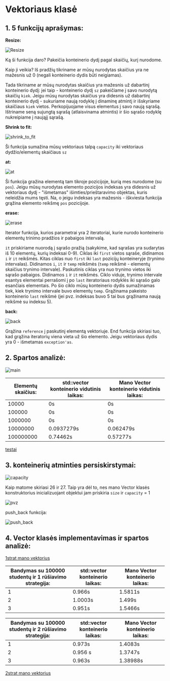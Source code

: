 # Vektoriaus klasė
## 1. 5 funkcijų aprašymas:
**Resize:**

![Resize](https://imgur.com/VMqP9ql.png)

Ką ši funkcija daro? Pakeičia konteinerio dydį pagal skaičių, kurį nurodome.

Kaip ji veikia? Iš pradžių tikriname ar mūsų nurodytas skaičius yra ne mažesnis už 0 (negali konteinerio dydis būti neigiamas).

Tada tikriname ar mūsų nurodytas skaičius yra mažesnis už dabartinį konteinerio dydį: jei taip - konteinerio dydį `sz` pakeičiame į savo nurodytą skaičių `kiek`. Jeigu mūsų nurodytas skaičius yra didesnis už dabartinį konteinerio dydį - sukuriame naują rodyklę į dinaminę atmintį ir išskyriame skaičiaus `kiek` vietos. Perkopijuojame visus elementus į savo naują sąrašą. Ištriname seną sujungtą sąrašą (atlaisvinama atmintis) ir šio sąrašo rodyklę nukreipiame į naująjį sąrašą.

**Shrink to fit:**

![shrink_to_fit](https://imgur.com/fAQ7LKZ.png)

Ši funkcija sumažina mūsų vektoriaus talpą `capacity` iki vektoriaus dydžio/elementų skaičiaus `sz`


**at:**

![at](https://imgur.com/Km7Zftu.png)

Ši funkcija gražina elementą tam tikroje pozicijoje, kurią mes nurodome (su `pos`).
Jeigu mūsų nurodytas elemento pozicijos indeksas yra didesnis už vektoriaus dydį - "išmetamas" išimties/prieštaravimo objektas, kuris neleidžia mums tęsti. Na, o jeigu indeksas yra mažesnis - iškviesta funkcija grąžina elemento reikšmę `pos` pozicijoje.

**erase:**

![erase](https://imgur.com/W0lNEXo.png)

Iterator funkcija, kurios parametrai yra 2 iteratoriai, kurie nurodo konteinerio elementų trinimo pradžios ir pabaigos intervalą.

`it` priskiriame nuorodą į sąrašo pražią (sakykime, kad sąrašas yra sudarytas iš 10 elementų, kurių indeksai 0-9). Ciklas iki `first` vietos sąraše, didinamos `i` ir `it` reikšmės. Kitas ciklas nuo `first` iki `last` pozicijų konteineryje (trynimo intervalas). Didinamos `i`, `it` ir `temp` reikšmės (`temp` reikšmė - elementų skaičius trynimo intervale). Paskutinis ciklas yra nuo trynimo vietos iki sąrašo pabaigos. Didinamos `i` ir `it` reikšmės. Ciklo viduje, trynimo intervale esantys elementai perrašomi į po `last` iteratoriaus rodyklės iki sąrašo galo esančiais elementais. Po šio ciklo mūsų konteinerio dydis sumažinamas tiek, kiek trynimo intervale buvo elementų `temp`.
Grąžinama pakeisto konteinerio `last` reikšmė (jei pvz. indeksas buvo 5 tai bus grąžinama naują reikšmė su indeksu 5).


**back:**

![back](https://imgur.com/DVdfvLG.png)

Grąžina `reference` į paskutinį elementą vektoriuje. End funkcija skiriasi tuo, kad grąžina iteratorių viena vieta už šio elemento.
Jeigu vektoriaus dydis yra 0 - išmetamas `exception'as`.



## 2. Spartos analizė:

![main](https://imgur.com/ciX1Ff9.png)

| Elementų skaičius: | std::vector konteinerio vidutinis laikas: | Mano Vector konteinerio vidutinis laikas: |
| ----- | ---- | --- |
| 10000 | 0s | 0s |
| 100000 | 0s | 0s |
| 1000000 | 0s | 0s |
| 10000000 | 0.0937279s | 0.062479s |
| 100000000 | 0.74462s | 0.57277s |

[testai](https://imgur.com/a/gdD4NqI)


## 3. konteinerių atminties persiskirstymai:

![capacity](https://imgur.com/LWTVd3f.png)


Kaip matome skiriasi 26 ir 27. Taip yra dėl to, nes mano Vector klasės konstruktorius inicializuojant objektui jam priskiria `size` ir `capacity` = 1 

![pvz](https://imgur.com/68DQpgI.png)

push_back funkcija: 

![push_back](https://imgur.com/aEfnEkp.png)

## 4. Vector klasės implementavimas ir spartos analizė:


[1strat mano vektorius](https://imgur.com/a/u9Jmtr3)

| Bandymas su 100000 studentų ir 1 rūšiavimo strategija: | std::vector konteinerio  laikas: | Mano Vector konteinerio laikas: |
| ----- | ---- | --- |
| 1 | 0.966s | 1.5811s |
| 2 | 1.0003s | 1.499s |
| 3 | 0.951s | 1.5466s |

| Bandymas su 100000 studentų ir 2 rūšiavimo strategija: | std::vector konteinerio  laikas: | Mano Vector konteinerio laikas: |
| ----- | ---- | --- |
| 1 | 0.973s | 1.4083s |
| 2 | 0.956 s | 1.3747s |
| 3 | 0.963s | 1.38988s |

[2strat mano vektorius](https://imgur.com/a/jFoh77a)
